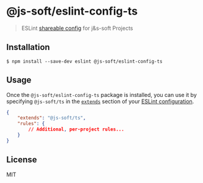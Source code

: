 # @js-soft/eslint-config-ts

> ESLint [shareable config](http://eslint.org/docs/developer-guide/shareable-configs.html) for j&s-soft Projects

## Installation

```
$ npm install --save-dev eslint @js-soft/eslint-config-ts
```

## Usage

Once the `@js-soft/eslint-config-ts` package is installed, you can use it by specifying `@js-soft/ts` in the [`extends`](http://eslint.org/docs/user-guide/configuring#extending-configuration-files) section of your [ESLint configuration](http://eslint.org/docs/user-guide/configuring).

```json
{
    "extends": "@js-soft/ts",
    "rules": {
        // Additional, per-project rules...
    }
}
```

## License

MIT
